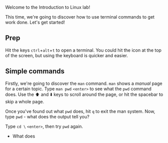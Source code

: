 Welcome to the Introduction to Linux lab!

This time, we're going to discover how to use terminal commands to get work done. Let's get started!

## Prep
Hit the keys `ctrl`+`alt`+`t` to open a terminal. You could hit the icon at the top of the screen, but using the keyboard is quicker and easier.

## Simple commands
Firstly, we're going to discover the `man` command. `man` shows a _manual_ page for a certain topic. Type `man pwd` `<enter>` to see what the `pwd` command does. Use the ⬆️  and ⬇️  keys to scroll around the page, or hit the spacebar to skip a whole page.

Once you've found out what `pwd` does, hit `q` to exit the man system. Now, type `pwd` - what does the output tell you?

Type `cd \` `<enter>`, then try `pwd` again.
* What does 